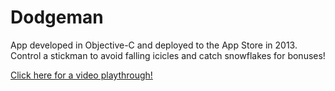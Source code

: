 # Dodgeman
App developed in Objective-C and deployed to the App Store in 2013. Control a stickman to avoid falling icicles and catch snowflakes for bonuses!

[Click here for a video playthrough!](https://streamable.com/0jnk2)
